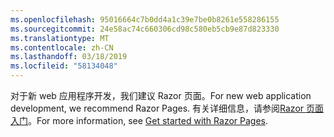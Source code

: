 ```yaml
---
ms.openlocfilehash: 95016664c7b0dd4a1c39e7be0b8261e558286155
ms.sourcegitcommit: 24e58ac74c660306cd98c580eb5cb9e87d823330
ms.translationtype: MT
ms.contentlocale: zh-CN
ms.lasthandoff: 03/18/2019
ms.locfileid: "58134048"
---
```

<span data-ttu-id="aa60e-101">对于新 web 应用程序开发，我们建议 Razor 页面。</span><span class="sxs-lookup"><span data-stu-id="aa60e-101">For new web application development, we recommend Razor Pages.</span></span> <span data-ttu-id="aa60e-102">有关详细信息，请参阅[Razor 页面入门](/aspnet/core/tutorials/razor-pages/razor-pages-start)。</span><span class="sxs-lookup"><span data-stu-id="aa60e-102">For more information, see [Get started with Razor Pages](/aspnet/core/tutorials/razor-pages/razor-pages-start).</span></span>